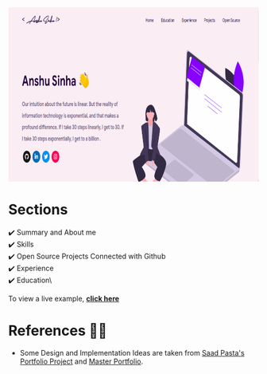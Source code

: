 <p align="center"> 
    <img src="image.png" align="center" height="350"></img>
</p>

# Sections 

✔️ Summary and About me\
✔️ Skills \
✔️ Open Source Projects Connected with Github\
✔️ Experience\
✔️ Education\

To view a live example, **[click here](https://sinha199.github.io/#/)**
# References 👏🏻

- Some Design and Implementation Ideas are taken from [Saad Pasta's Portfolio Project](https://github.com/saadpasta/developerFolio) and [Master Portfolio](https://github.com/ashutosh1919/masterPortfolio).
